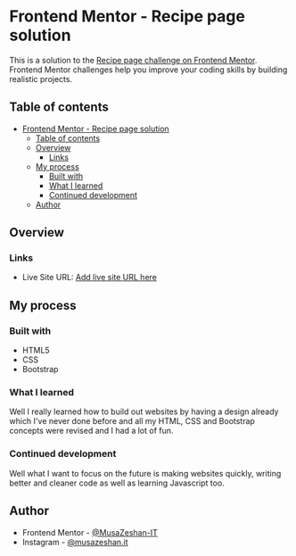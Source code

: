 # Frontend Mentor - Recipe page solution

This is a solution to the [Recipe page challenge on Frontend Mentor](https://www.frontendmentor.io/challenges/recipe-page-KiTsR8QQKm). Frontend Mentor challenges help you improve your coding skills by building realistic projects. 

## Table of contents

- [Frontend Mentor - Recipe page solution](#frontend-mentor---recipe-page-solution)
  - [Table of contents](#table-of-contents)
  - [Overview](#overview)
    - [Links](#links)
  - [My process](#my-process)
    - [Built with](#built-with)
    - [What I learned](#what-i-learned)
    - [Continued development](#continued-development)
  - [Author](#author)

## Overview

### Links

- Live Site URL: [Add live site URL here](https://your-live-site-url.com)

## My process

### Built with

- HTML5
- CSS
- Bootstrap

### What I learned

Well I really learned how to build out websites by having a design already which I've never done before and all my HTML,
CSS and Bootstrap concepts were revised and I had a lot of fun.

### Continued development

Well what I want to focus on the future is making websites quickly, writing better and cleaner code as well as learning Javascript too.

## Author

- Frontend Mentor - [@MusaZeshan-IT](https://www.frontendmentor.io/profile/MusaZeshan-IT)
- Instagram - [@musazeshan.it](https://www.instagram.com/musazeshan.it/)